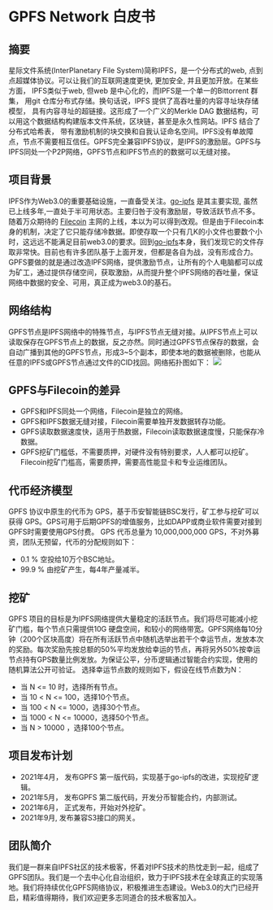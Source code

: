 
# GPFS Network 白皮书 

## 摘要
星际文件系统(InterPlanetary File System)简称IPFS，是一个分布式的web, 点到点超媒体协议。可以让我们的互联网速度更快, 更加安全, 并且更加开放。在某些方面， IPFS类似于web, 但web 是中心化的，而IPFS是一个单一的Bittorrent 群集， 用git 仓库分布式存储。换句话说，IPFS 提供了高吞吐量的内容寻址块存储模型， 具有内容寻址的超链接。这形成了一个广义的Merkle DAG 数据结构，可以用这个数据结构构建版本文件系统，区块链，甚至是永久性网站。IPFS 结合了分布式哈希表， 带有激励机制的块交换和自我认证命名空间。IPFS没有单故障点，节点不需要相互信任。GPFS完全兼容IPFS协议，是IPFS的激励层。GPFS与IPFS同处一个P2P网络，GPFS节点和IPFS节点的的数据可以无缝对接。

## 项目背景
IPFS作为Web3.0的重要基础设施，一直备受关注。[go-ipfs](https://github.com/ipfs/go-ipfs) 是其主要实现, 虽然已上线多年,一直处于半可用状态。主要归咎于没有激励层，导致活跃节点不多。随着万众期待的 [Filecoin](https://github.com/filecoin-project/lotus) 主网的上线，本以为可以得到改观。但是由于Filecoin本身的机制，决定了它只能存储冷数据。即使存取一个只有几K的小文件也要数个小时，这远远不能满足目前web3.0的要求。回到[go-ipfs](https://github.com/ipfs/go-ipfs)本身，我们发现它的文件存取非常快。目前也有许多团队基于上面开发，但都是各自为战，没有形成合力。GPFS要做的就是通过改造IPFS网络，提供激励节点，让所有的个人电脑都可以成为矿工，通过提供存储空间，获取激励，从而提升整个IPFS网络的吞吐量，保证网络中数据的安全、可用，真正成为web3.0的基石。

## 网络结构
GPFS节点是IPFS网络中的特殊节点，与IPFS节点无缝对接。从IPFS节点上可以读取保存在GPFS节点上的数据，反之亦然。同时通过GPFS节点保存的数据，会自动广播到其他的GPFS节点，形成3~5个副本，即使本地的数据被删除，也能从任意的IPFS或GPFS节点通过文件的CID找回。网络拓扑图如下：
![](https://raw.githubusercontent.com/gpfs-group/gpfs-doc/main/image/gpfs.jpg)

## GPFS与Filecoin的差异
- GPFS和IPFS同处一个网络，Filecoin是独立的网络。
- GPFS和IPFS数据无缝对接，Filecoin需要单独开发数据转存功能。
- GPFS读取数据速度快，适用于热数据，Filecoin读取数据速度慢，只能保存冷数据。
- GPFS挖矿门槛低，不需要质押，对硬件没有特别要求，人人都可以挖矿。Filecoin挖矿门槛高，需要质押，需要高性能显卡和专业运维团队。

## 代币经济模型
GPFS 协议中原生的代币为 GPS，基于币安智能链BSC发行，矿工参与挖矿可以获得 GPS。GPS可用于后期GPFS的增值服务，比如DAPP或商业软件需要对接到GPFS时需要使用GPS付费。
GPS 代币总量为 10,000,000,000 GPS，不对外募资，团队无预留，代币的分配规则如下：

- 0.1 % 空投给10万个BSC地址。
- 99.9 % 由挖矿产生，每4年产量减半。

## 挖矿
GPFS 项目的目标是为IPFS网络提供大量稳定的活跃节点。我们将尽可能减小挖矿门槛，每个节点只需提供10G 硬盘空间，和较小的网络带宽。GPFS网络每10分钟（200个区块高度）将在所有活跃节点中随机选举出若干个幸运节点，发放本次的奖励。每次奖励先按总额的50%平均发放给幸运的节点，再将另外50%按幸运节点持有GPS数量比例发放。为保证公平，分币逻辑通过智能合约实现，使用的随机算法公开可验证。
选择幸运节点数的规则如下，假设在线节点数为N：
- 当 N <= 10 时，选择所有节点。
- 当 10 < N <= 100，选择10个节点。
- 当 100 < N <= 1000，选择30个节点。
- 当 1000 < N <= 10000，选择50个节点。
- 当 N > 10000  ，选择100个节点。
## 项目发布计划
- 2021年4月， 发布GPFS 第一版代码，实现基于go-ipfs的改进，实现挖矿逻辑。
- 2021年5月， 发布GPFS 第二版代码，开发分币智能合约，内部测试。
- 2021年6月， 正式发布，开始对外挖矿。
- 2021年9月, 发布兼容S3接口的网关。

## 团队简介
我们是一群来自IPFS社区的技术极客，怀着对IPFS技术的热忱走到一起，组成了GPFS团队。我们是一个去中心化自治组织，致力于IPFS技术在全球真正的实现落地。我们将持续优化GPFS网络协议，积极推进生态建设。Web3.0的大门已经开启，精彩值得期待，我们欢迎更多志同道合的技术极客加入。


